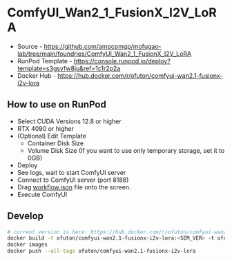 # ComfyUI_Wan2_1_FusionX_I2V_LoRA

- Source - <https://github.com/ampcpmgp/mofugao-lab/tree/main/foundries/ComfyUI_Wan2_1_FusionX_I2V_LoRA>
- RunPod Template - <https://console.runpod.io/deploy?template=s3gsvfw8ju&ref=1c1r2p2a>
- Docker Hub - <https://hub.docker.com/r/ofuton/comfyui-wan2.1-fusionx-i2v-lora>

## How to use on RunPod

- Select CUDA Versions 12.8 or higher
- RTX 4090 or higher
- (Optional) Edit Template
  - Container Disk Size
  - Volume Disk Size (If you want to use only temporary storage, set it to 0GB)
- Deploy
- See logs, wait to start ComfyUI server
- Connect to ComfyUI server (port 8188)
- Drag [workflow.json](https://raw.githubusercontent.com/ampcpmgp/mofugao-lab/refs/heads/main/foundries/ComfyUI_Wan2_1_FusionX_I2V_LoRA/workflow.json) file onto the screen.
- Execute ComfyUI

## Develop

```bash
# current version is here: https://hub.docker.com/r/ofuton/comfyui-wan2.1-fusionx-i2v-lora/tags
docker build -t ofuton/comfyui-wan2.1-fusionx-i2v-lora:<SEM_VER> -t ofuton/comfyui-wan2.1-fusionx-i2v-lora:latest .
docker images
docker push --all-tags ofuton/comfyui-wan2.1-fusionx-i2v-lora
```
